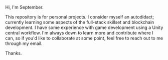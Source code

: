 Hi, I'm September. 

This repository is for personal projects. I consider myself an autodidact; currently learning some aspects of the full-stack
skillset and blockchain development. I have some experience with game development using a Unity central workflow. I'm always 
down to learn more and contribute where I can, so if you'd like to collaborate at some point, feel free to reach out to me 
through my email.

Thanks.
